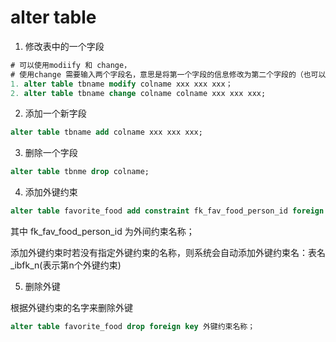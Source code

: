 # alter table

1. 修改表中的一个字段

```sql
# 可以使用modiify 和 change，
# 使用change 需要输入两个字段名，意思是将第一个字段的信息修改为第二个字段的（也可以为来理解为删除第一个字段，然后再添加一个新的字段），如果两个字段名是相同的，则相当于 修改 的作用；
1. alter table tbname modify colname xxx xxx xxx；
2. alter table tbname change colname colname xxx xxx xxx;
```

2. 添加一个新字段

```sql
alter table tbname add colname xxx xxx xxx;
```

3. 删除一个字段

```sql
alter table tbnme drop colname;
```

4. 添加外键约束

```sql
alter table favorite_food add constraint fk_fav_food_person_id foreign key (person_id) references person(person_id);
```

其中 fk_fav_food_person_id  为外间约束名称；

添加外键约束时若没有指定外键约束的名称，则系统会自动添加外键约束名：表名_ibfk_n(表示第n个外键约束)

5. 删除外键

根据外键约束的名字来删除外键

```sql
alter table favorite_food drop foreign key 外键约束名称；
```

